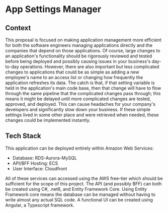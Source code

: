 # App Settings Manager

## Context
This proposal is focused on making application management more efficient for both the software engineers
managing applications directly and the companies that depend on those applications. Of course, large changes
to an application's functionality should be rigorously reviewed and tested before being deployed and possibly
causing issues in your business's day-to-day operations. However, there are also important but less complicated
changes to applications that could be as simple as adding a new employee's name to an access list or changing
how frequently the application refreshes its data. The catch is that, if that setting variable is held in the
application's main code base, then that change will have to flow through the same pipeline that the complicated
changes pass through; this means it might be delayed until more complicated changes are tested, approved,
and deployed.  This can cause headaches for your company's developers and significantly slow down your business.
If these simple settings lived in some other place and were retrieved when needed, these changes could be
implemented instantly.

## Tech Stack
This application can be deployed entirely within Amazon Web Services:
- Database: RDS-Aurora-MySQL
- API/BFF Hosting: ECS
- User Interface: Cloudfront

All of these services can accessed using the AWS free-tier which should be sufficient for the scope of this
project. The API (and possibly BFF) can both be created using C#, .net6, and Entity Framework Core. Using
Entity Framework core means the database can be managed without having to write almost any actual SQL code.
A functional UI can be created using Angular, a Typescript framework.